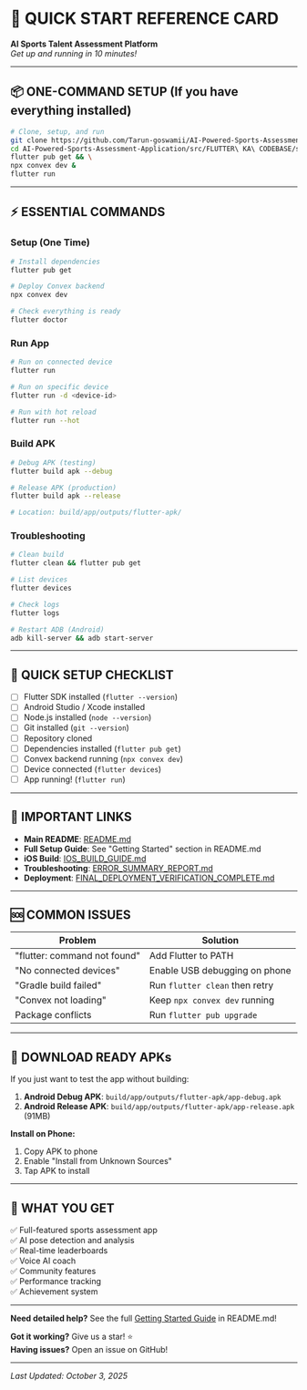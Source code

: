 # 🚀 QUICK START REFERENCE CARD

**AI Sports Talent Assessment Platform**  
*Get up and running in 10 minutes!*

---

## 📦 **ONE-COMMAND SETUP** (If you have everything installed)

```bash
# Clone, setup, and run
git clone https://github.com/Tarun-goswamii/AI-Powered-Sports-Assessment-Application.git && \
cd AI-Powered-Sports-Assessment-Application/src/FLUTTER\ KA\ CODEBASE/sports_assessment_app && \
flutter pub get && \
npx convex dev &
flutter run
```

---

## ⚡ **ESSENTIAL COMMANDS**

### **Setup (One Time)**
```bash
# Install dependencies
flutter pub get

# Deploy Convex backend
npx convex dev

# Check everything is ready
flutter doctor
```

### **Run App**
```bash
# Run on connected device
flutter run

# Run on specific device
flutter run -d <device-id>

# Run with hot reload
flutter run --hot
```

### **Build APK**
```bash
# Debug APK (testing)
flutter build apk --debug

# Release APK (production)
flutter build apk --release

# Location: build/app/outputs/flutter-apk/
```

### **Troubleshooting**
```bash
# Clean build
flutter clean && flutter pub get

# List devices
flutter devices

# Check logs
flutter logs

# Restart ADB (Android)
adb kill-server && adb start-server
```

---

## 🔑 **QUICK SETUP CHECKLIST**

- [ ] Flutter SDK installed (`flutter --version`)
- [ ] Android Studio / Xcode installed
- [ ] Node.js installed (`node --version`)
- [ ] Git installed (`git --version`)
- [ ] Repository cloned
- [ ] Dependencies installed (`flutter pub get`)
- [ ] Convex backend running (`npx convex dev`)
- [ ] Device connected (`flutter devices`)
- [ ] App running! (`flutter run`)

---

## 🔗 **IMPORTANT LINKS**

- **Main README**: [README.md](./README.md)
- **Full Setup Guide**: See "Getting Started" section in README.md
- **iOS Build**: [IOS_BUILD_GUIDE.md](./IOS_BUILD_GUIDE.md)
- **Troubleshooting**: [ERROR_SUMMARY_REPORT.md](./ERROR_SUMMARY_REPORT.md)
- **Deployment**: [FINAL_DEPLOYMENT_VERIFICATION_COMPLETE.md](./FINAL_DEPLOYMENT_VERIFICATION_COMPLETE.md)

---

## 🆘 **COMMON ISSUES**

| Problem | Solution |
|---------|----------|
| "flutter: command not found" | Add Flutter to PATH |
| "No connected devices" | Enable USB debugging on phone |
| "Gradle build failed" | Run `flutter clean` then retry |
| "Convex not loading" | Keep `npx convex dev` running |
| Package conflicts | Run `flutter pub upgrade` |

---

## 📱 **DOWNLOAD READY APKs**

If you just want to test the app without building:

1. **Android Debug APK**: `build/app/outputs/flutter-apk/app-debug.apk`
2. **Android Release APK**: `build/app/outputs/flutter-apk/app-release.apk` (91MB)

**Install on Phone:**
1. Copy APK to phone
2. Enable "Install from Unknown Sources"
3. Tap APK to install

---

## 🎯 **WHAT YOU GET**

✅ Full-featured sports assessment app  
✅ AI pose detection and analysis  
✅ Real-time leaderboards  
✅ Voice AI coach  
✅ Community features  
✅ Performance tracking  
✅ Achievement system  

---

**Need detailed help?** See the full [Getting Started Guide](./README.md#getting-started---run-the-app-on-your-phone) in README.md!

**Got it working?** Give us a star! ⭐  
**Having issues?** Open an issue on GitHub!

---

*Last Updated: October 3, 2025*
